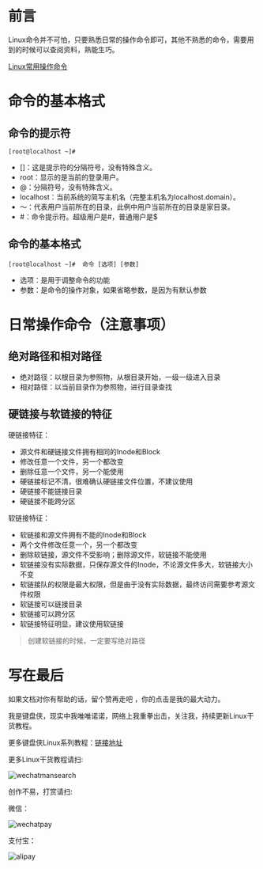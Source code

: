 # 前言

Linux命令并不可怕，只要熟悉日常的操作命令即可，其他不熟悉的命令，需要用到的时候可以查阅资料，熟能生巧。

[Linux常用操作命令](https://ylighgh.gitee.io/lbc/)

# 命令的基本格式

## 命令的提示符

```
[root@localhost ~]# 
```

* []：这是提示符的分隔符号，没有特殊含义。
* root：显示的是当前的登录用户。
* @：分隔符号，没有特殊含义。
* localhost：当前系统的简写主机名（完整主机名为localhost.domain）。
* ～：代表用户当前所在的目录，此例中用户当前所在的目录是家目录。
* #：命令提示符。超级用户是#，普通用户是$

## 命令的基本格式

```
[root@localhost ~]#  命令 [选项] [参数]
```
* 选项：是用于调整命令的功能
* 参数：是命令的操作对象，如果省略参数，是因为有默认参数

# 日常操作命令（注意事项）

## 绝对路径和相对路径

* 绝对路径：以根目录为参照物，从根目录开始，一级一级进入目录
* 相对路径：以当前目录作为参照物，进行目录查找

## 硬链接与软链接的特征

硬链接特征：

* 源文件和硬链接文件拥有相同的Inode和Block 
* 修改任意一个文件，另一个都改变
* 删除任意一个文件，另一个能使用
* 硬链接标记不清，很难确认硬链接文件位置，不建议使用
* 硬链接不能链接目录
* 硬链接不能跨分区

软链接特征：

* 软链接和源文件拥有不能的Inode和Block
* 两个文件修改任意一个，另一个都改变
* 删除软链接，源文件不受影响；删除源文件，软链接不能使用
* 软链接没有实际数据，只保存源文件的Inode，不论源文件多大，软链接大小不变
* 软链接队的权限是最大权限，但是由于没有实际数据，最终访问需要参考源文件权限
* 软链接可以链接目录
* 软链接可以跨分区
* 软链接特征明显，建议使用软链接

> 创建软链接的时候，一定要写绝对路径

# 写在最后

如果文档对你有帮助的话，留个赞再走吧 ，你的点击是我的最大动力。

我是键盘侠，现实中我唯唯诺诺，网络上我重拳出击，关注我，持续更新Linux干货教程。

更多键盘侠Linux系列教程：[链接地址](https://www.cnblogs.com/MrKeyboard/category/1786086.html)

更多Linux干货教程请扫:

![wechatmansearch](https://ylighgh.gitee.io/blogparkcdn/images/wechatmansearch.jpg)

创作不易，打赏请扫:

微信：

![wechatpay](https://ylighgh.gitee.io/blogparkcdn/images/wechatpay.png)

支付宝：

![alipay](https://ylighgh.gitee.io/blogparkcdn/images/alipay.png)
